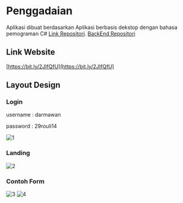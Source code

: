 # Penggadaian
Aplikasi dibuat berdasarkan Aplikasi berbasis dekstop dengan bahasa pemograman C# [Link Repositori](https://github.com/darmawandoni6/pegadaian_dekstop). [BackEnd Repositori](https://github.com/darmawandoni6/backEnd-Pegadaian)

## Link Website
[https://bit.ly/2JIfQfU](https://bit.ly/2JIfQfU)

## Layout Design 
### Login
username : darmawan

password : 29rouli14

![1](https://user-images.githubusercontent.com/60034008/80937758-abb2fe00-8e00-11ea-959f-0b1be107e0b9.png)
### Landing
![2](https://user-images.githubusercontent.com/60034008/80937861-f59be400-8e00-11ea-80c4-40b3e75d67d8.png)
### Contoh Form 
![3](https://user-images.githubusercontent.com/60034008/80937882-0c423b00-8e01-11ea-9f9e-4e9cd1bfcb98.png)
![4](https://user-images.githubusercontent.com/60034008/80937887-0e0bfe80-8e01-11ea-9209-a8ed9c103b8e.png)
